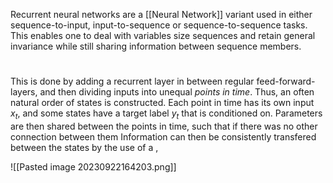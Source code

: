 Recurrent neural networks are a [[Neural Network]] variant used in either sequence-to-input, input-to-sequence or sequence-to-sequence tasks. 
This enables one to deal with variables size sequences and retain general invariance while still sharing information between sequence members.

# 
This is done by adding a recurrent layer in between regular feed-forward-layers, and then dividing inputs into unequal *points in time*. Thus, an often natural order of states is constructed. 
Each point in time has its own input $x_t$, and some states have a target label $y_t$ that is conditioned on. 
Parameters are then shared between the points in time, such that if there was no other connection between them
Information can then be consistently transfered between the states by the use of a  , 

![[Pasted image 20230922164203.png]]